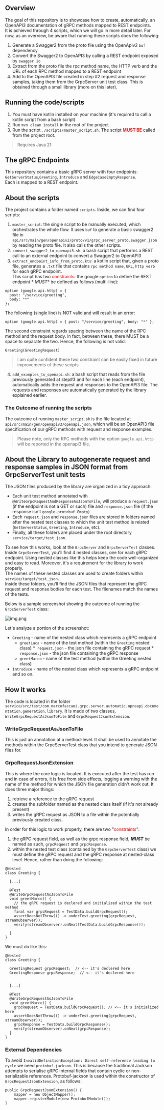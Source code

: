 ## Overview

The goal of this repository is to showcase how to create, automatically, an OpenAPI3 documentation of gRPC methods
mapped to REST endpoints.<br>
It is achieved through 4 scripts, which we will go in more detail later. For now, as an overview, be aware that running
these scripts does the following:

1. Generate a Swagger2 from the proto file using the OpenApiv2 `buf` dependency
2. Convert the Swagger2 to OpenAPI3 by calling a REST endpoint exposed by `swagger.io`
3. Extract from the proto file the rpc method name, the HTTP verb and the URL of each RPC method mapped to a REST
   endpoint
4. Add to the OpenAPI3 file created in step #2 request and response samples, taking them from the GrpcServer unit test
   class. This is obtained through a small library (more on this later).

## Running the code/scripts
1. You must have kotlin installed on your machine (it's required to call a kotlin script from a bash script)
2. Run `mvn clean install` in the root of the project
3. Run the script `./scripts/master_script.sh`. The script <span style="color:red; font-weight:bold;">MUST BE</span> called from the project root.
> Requires Java 21

## The gRPC Endpoints

This repository contains a basic gRPC server with four endpoints: `GetServerStatus`,`Greeting`, `Introduce`
and `EdgeCaseEmptyResponse`. <br>
Each is mapped to a REST endpoint.

## About the scripts

The project contains a folder named `scripts`. Inside, we can find four scripts:

1. `master_script`: the single script to be manually executed, which orchestrates the whole flow. It uses `buf` to
   generate a basic swagger2 file in `api/src/main/gen/openapiv2/proto/v1/grpc_server_proto.swagger.json` by reading the
   proto file. It also calls the other scripts.
2. `convert_swagger2_to_openapi3.sh`: a bash script that performs a REST call to an external endpoint to convert a
   Swagger2 to OpenAPI3
3. `extract_endpoint_info_from_proto.kts`: a kotlin script that, given a proto file, generates a `.txt` file that
   contains `rpc method name`, `URL`, `http verb` for each gRPC endpoint. <br>
   This script has two <span style="color:red">constraints</span>: the google `option` to define the REST endpoint *
   *MUST** be defined as follows (multi-line):

```
option (google.api.http) = {
  post: "/service/greeting",
  body: "*"
};
```

The following (single line) is NOT valid and will result in an error:

```
option (google.api.http) = { post: "/service/greeting", body: "*" };
```

The second constraint regards spacing between the name of the RPC method and the request body.
In fact, between these, there MUST be a space to separate the two. Hence, the following is not valid:

```
Greeting(GreetingRequest)
```

> I am quite confident these two constraint can be easily fixed in future improvements of these scripts

4. `add_examples_to_openapi.sh`: a bash script that reads from the file previously generated at step#3 and for each
   line (each endpoint), automatically adds the request and responses to the OpenAPI3 file. The requests and responses
   are automatically generated by the library explained earlier.

### The Outcome of running the scripts

The outcome of running `master_script.sh` is the file located at `api/src/main/gen/openapiv3/openapi.json`, which will
be an OpenAPI3 file specification of our gRPC methods with request and response examples.
> Please note, only the RPC methods with the option `google.api.http` will be reported in the openapi3 file.

## About the Library to autogenerate request and response samples in JSON format from GrpcServerTest unit tests

The JSON files produced by the library are organized in a tidy approach:

* Each unit test method annotated with `@WriteGrpcRequestAndResponseAsJsonToFile`, will produce a `request.json` (if the
  endpoint is not a GET or such) file and `response.json` file (if the response isn't `google.protobuf.Empty`)
* Each `request.json` and `response.json` files are stored in folders named after the nested test classes to which the
  unit test method is related (`GetServerStatus`, `Greeting`, `Introduce`, etc).
* Finally, all these folders are placed under the root directory `service/target/test_json`.

To see how this works, look at the `GrpcServer` and `GrpcServerTest` classes. Inside `GrpcServerTest`, you'll find 4
nested classes, one for each gRPC endpoint.
Using nested classes like this helps keep the code well-organized and easy to read. Moreover, it's a requirement for the
library to work properly.<br>
The names of these nested classes are used to create folders within `service/target/test_json`. <br>
Inside these folders, you'll find the JSON files that represent the gRPC request and response bodies for each test. The
filenames match the names of the tests.

Below is a sample screenshot showing the outcome of running the `GrpcServerTest` class:

![img.png](img.png)

Let's analyze a portion of the screenshot:

* `Greeting` - name of the nested class which represents a gRPC endpoint
    * `greetLuca` - name of the test method (within the `Greeting` nested class)
      *` request.json` - the json file containing the gRPC request
      *` response.json` - the json file containing the gRPC response
    * `greetMarco` - name of the test method (within the Greeting nested class)
* `Introduce` - name of the nested class which represents a gRPC endpoint
  and so on.

## How it works

The code is located in the
folder `service/src/test/com.marcofaccani.grpc.server.automatic.opneapi.documentation.generation.library`.
It is made of two classes, `WriteGrpcRequestAsJsonToFile` and `GrpcRequestJsonExtension`.

### WriteGrpcRequestAsJsonToFile

This is just an annotation at a method-level. It shall be used to annotate the methods within the GrpcServerTest class
that you intend to generate JSON files for.

### GrpcRequestJsonExtension

This is where the core logic is located.
It is executed after the test has run and in case of errors, it is free from side effects, logging a warning with the
name of the method for which the JSON file generation didn't work out.
It does three major things:

1. retrieve a reference to the gRPC request
2. creates the subfolder named as the nested class itself (if it's not already present)
3. writes the gRPC request as JSON to a file within the potentially previously created class.

In order for this logic to work properly, there are two "<span style="color:red">constraints</span>":

1. the gRPC request field, as well as the grpc response field, **_MUST_** be named as such, `grpcRequest`
   and `grpcResponse`.
2. within the nested test class (contained by the `GrpcServerTest` class) we must define the gRPC request and the gRPC
   response at nested-class level.
   Hence, rather than doing the following:

```
@Nested
class Greeting {
  
  [...]

  @Test
  @WriteGrpcRequestAsJsonToFile
  void greetMarco() {
    // the gRPC request is declered and initialized within the test method
    final var grpcRequest = TestData.buildGrpcRequest();
    assertDoesNotThrow(() -> underTest.greeting(grpcRequest, streamObserver));
    verify(streamObserver).onNext(TestData.buildGrpcResponse());

  }
}
```

We must do like this:

```
@Nested
class Greeting {

  GreetingRequest grpcRequest;  // <-- it's declered here
  GreetingResponse grpcResponse;  // <-- it's declered here

  
  [...]

  @Test
  @WriteGrpcRequestAsJsonToFile
  void greetMarco() {
    grpcRequest = TestData.buildGrpcRequest(); // <-- it's initialized here
    assertDoesNotThrow(() -> underTest.greeting(grpcRequest, streamObserver));
    grpcResponse = TestData.buildGrpcResponse();
    verify(streamObserver).onNext(grpcResponse);
  }
}
```

### External Dependencies

To avoid `InvalidDefinitionException: Direct self-reference leading to cycle` we need `protobuf-jackson`.
This is because the traditional Jackson attempts to serialise gRPC internal fields that contain cyclic or
non-serializable references.
Protobuf-jackson is used within the constructor of `GrpcRequestJsonExtension`, as follows:

```
public GrpcRequestJsonExtension() {
    mapper = new ObjectMapper();
    mapper.registerModule(new ProtobufModule());
}
```
